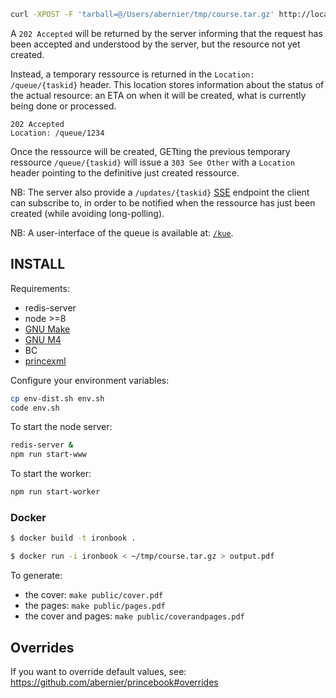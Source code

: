 ```sh
curl -XPOST -F 'tarball=@/Users/abernier/tmp/course.tar.gz' http://localhost:3000/
```

A `202 Accepted` will be returned by the server informing that the request has been accepted and understood by the server, but the resource not yet created.

Instead, a temporary ressource is returned in the `Location: /queue/{taskid}` header. This location stores information about the status of the actual resource: an ETA on when it will be created, what is currently being done or processed.

```
202 Accepted
Location: /queue/1234
```

Once the ressource will be created, GETting the previous temporary ressource `/queue/{taskid}` will issue a `303 See Other` with a `Location` header pointing to the definitive just created ressource.

NB: The server also provide a `/updates/{taskid}` [SSE](https://developer.mozilla.org/en-US/docs/Web/API/Server-sent_events/Using_server-sent_events) endpoint the client can subscribe to, in order to be notified when the ressource has just been created (while avoiding long-polling).

NB: A user-interface of the queue is available at: [`/kue`](https://ironboook.herokuapp.com/kue).

## INSTALL

Requirements:
 - redis-server
 - node >=8
 - [GNU Make](http://www.gnu.org/software/make/)
 - [GNU M4](http://www.gnu.org/software/m4/)
 - BC
 - [princexml](http://www.princexml.com/download/)
 
Configure your environment variables:

```sh
cp env-dist.sh env.sh
code env.sh
```

 To start the node server:

```sh
redis-server &
npm run start-www
```

To start the worker:

```sh
npm run start-worker
```

### Docker

```sh
$ docker build -t ironbook .

$ docker run -i ironbook < ~/tmp/course.tar.gz > output.pdf
```

To generate:

- the cover: `make public/cover.pdf`
- the pages: `make public/pages.pdf`
- the cover and pages: `make public/coverandpages.pdf`

## Overrides

If you want to override default values, see: https://github.com/abernier/princebook#overrides